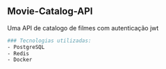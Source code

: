 
## Movie-Catalog-API

Uma API de catalogo de filmes com autenticação jwt

```bash
### Tecnologias utilizadas:
- PostgreSQL
- Redis
- Docker
```

